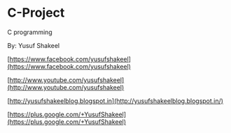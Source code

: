 C-Project
=========

C programming

By: Yusuf Shakeel

[https://www.facebook.com/yusufshakeel](https://www.facebook.com/yusufshakeel)

[http://www.youtube.com/yusufshakeel](http://www.youtube.com/yusufshakeel)

[http://yusufshakeelblog.blogspot.in](http://yusufshakeelblog.blogspot.in/)

[https://plus.google.com/+YusufShakeel](https://plus.google.com/+YusufShakeel)
